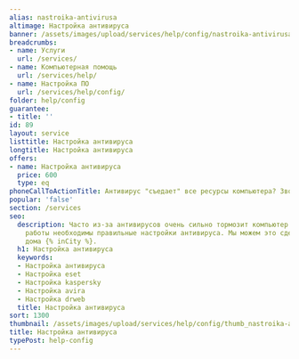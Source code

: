 ```yaml
---
alias: nastroika-antivirusa
altimage: Настройка антивируса
banner: /assets/images/upload/services/help/config/nastroika-antivirusa.jpg
breadcrumbs:
- name: Услуги
  url: /services/
- name: Компьютерная помощь
  url: /services/help/
- name: Настройка ПО
  url: /services/help/config/
folder: help/config
guarantee:
- title: ''
id: 89
layout: service
listtitle: Настройка антивируса
longtitle: Настройка антивируса
offers:
- name: Настройка антивируса
  price: 600
  type: eq
phoneCallToActionTitle: Антивирус "съедает" все ресурсы компьютера? Звоните!
popular: 'false'
section: /services
seo:
  description: Часто из-за антивирусов очень сильно тормозит компьютер. Для комфортной
    работы необходимы правильные настройки антивируса. Мы можем это сделать у Вас
    дома {% inCity %}.
  h1: Настройка антивируса
  keywords:
  - Настройка антивируса
  - Настройка eset
  - Настройка kaspersky
  - Настройка avira
  - Настройка drweb
  title: Настройка антивируса
sort: 1300
thumbnail: /assets/images/upload/services/help/config/thumb_nastroika-antivirusa.jpg
title: Настройка антивируса
typePost: help-config
---
```


